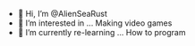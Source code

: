 - 👋 Hi, I’m @AlienSeaRust
- 👀 I’m interested in ... Making video games
- 🌱 I’m currently re-learning ... How to program


<!---
AlienSeaRust/AlienSeaRust is a ✨ special ✨ repository because its `README.md` (this file) appears on your GitHub profile.
You can click the Preview link to take a look at your changes.
--->
